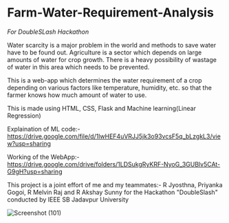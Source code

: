 # Farm-Water-Requirement-Analysis

*For DoubleSLash Hackathon*

Water scarcity is a major problem in the world and methods to save water have to be found out. Agriculture is a sector which depends on large amounts of water for crop growth. There is a heavy possibility of wastage of water in this area which needs to be prevented.

This is a web-app which determines the water requirement of a crop depending on various factors like temperature, humidity, etc. so that the farmer knows how much amount of water to use.

This is made using HTML, CSS, Flask and Machine learning(Linear Regression)

Explaination of ML code:- https://drive.google.com/file/d/1lwHEF4uVRJJ5jk3o93vcsF5q_bLzgkL3/view?usp=sharing

Working of the WebApp:- https://drive.google.com/drive/folders/1LDSukgRyKRF-NyoG_3GUBlv5CAt-G9gH?usp=sharing

This project is a joint effort of me and my teammates:- R Jyosthna, Priyanka Gogoi, R Melvin Raj and R Akshay Sunny for the Hackathon "DoubleSlash" conducted by IEEE SB Jadavpur University

![Screenshot (101)](https://user-images.githubusercontent.com/59721333/125187129-b3173800-e24b-11eb-9d6f-b3dcc2cc56aa.png)

